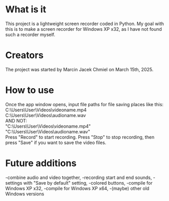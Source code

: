 # What is it
This project is a lightweight screen recorder coded in Python. My goal with this is to make a screen recorder for Windows XP x32, as I have not found such a recorder myself.
# Creators
The project was started by Marcin Jacek Chmiel on March 15th, 2025.
# How to use
Once the app window opens, input file paths for file saving places like this:
<br>C:\Users\User\Videos\videoname.mp4
<br>C:\Users\User\Videos\audioname.wav</br>
AND NOT:
<br>"C:\Users\User\Videos\videoname.mp4"
<br>"C:\Users\User\Videos\audioname.wav"</br>
Press "Record" to start recording. Press "Stop" to stop recording, then press "Save" if you want to save the video files.
# Future additions
-combine audio and video together,
-recording start and end sounds,
-settings with "Save by default" setting,
-colored buttons,
-compile for Windows XP x32,
-compile for Windows XP x64,
-(maybe) other old Windows versions
